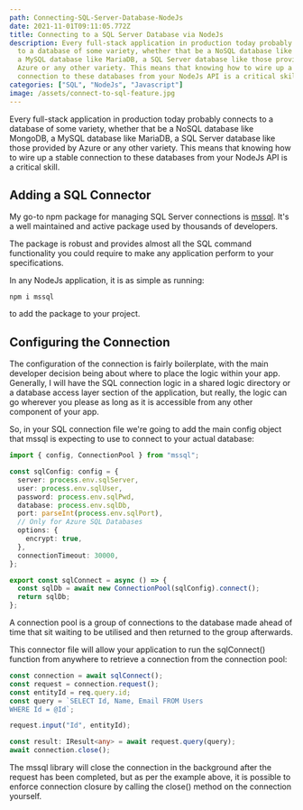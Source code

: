 ```yaml
---
path: Connecting-SQL-Server-Database-NodeJs
date: 2021-11-01T09:11:05.772Z
title: Connecting to a SQL Server Database via NodeJs
description: Every full-stack application in production today probably connects
  to a database of some variety, whether that be a NoSQL database like MongoDB,
  a MySQL database like MariaDB, a SQL Server database like those provided by
  Azure or any other variety. This means that knowing how to wire up a stable
  connection to these databases from your NodeJs API is a critical skill.
categories: ["SQL", "NodeJs", "Javascript"]
image: /assets/connect-to-sql-feature.jpg
---
```

Every full-stack application in production today probably connects to a database of some variety, whether that be a NoSQL database like MongoDB, a MySQL database like MariaDB, a SQL Server database like those provided by Azure or any other variety. This means that knowing how to wire up a stable connection to these databases from your NodeJs API is a critical skill.

## Adding a SQL Connector

My go-to npm package for managing SQL Server connections is [mssql](https://github.com/tediousjs/node-mssql). It's a well maintained and active package used by thousands of developers.

The package is robust and provides almost all the SQL command functionality you could require to make any application perform to your specifications.

In any NodeJs application, it is as simple as running:

`npm i mssql`

 to add the package to your project.

## Configuring the Connection

The configuration of the connection is fairly boilerplate, with the main developer decision being about where to place the logic within your app. Generally, I will have the SQL connection logic in a shared logic directory or a database access layer section of the application, but really, the logic can go wherever you please as long as it is accessible from any other component of your app.

So, in your SQL connection file we're going to add the main config object that mssql is expecting to use to connect to your actual database:

```typescript
import { config, ConnectionPool } from "mssql";

const sqlConfig: config = {
  server: process.env.sqlServer,
  user: process.env.sqlUser,
  password: process.env.sqlPwd,
  database: process.env.sqlDb,
  port: parseInt(process.env.sqlPort),
  // Only for Azure SQL Databases
  options: {
    encrypt: true,
  },
  connectionTimeout: 30000,
};

export const sqlConnect = async () => {
  const sqlDb = await new ConnectionPool(sqlConfig).connect();
  return sqlDb;
};
```

A connection pool is a group of connections to the database made ahead of time that sit waiting to be utilised and then returned to the group afterwards. 

This connector file will allow your application to run the sqlConnect() function from anywhere to retrieve a connection from the connection pool:

```typescript
const connection = await sqlConnect();
const request = connection.request();
const entityId = req.query.id;
const query = `SELECT Id, Name, Email FROM Users
WHERE Id = @Id`;

request.input("Id", entityId);

const result: IResult<any> = await request.query(query);
await connection.close();
```

The mssql library will close the connection in the background after the request has been completed, but as per the example above, it is possible to enforce connection closure by calling the close() method on the connection yourself.